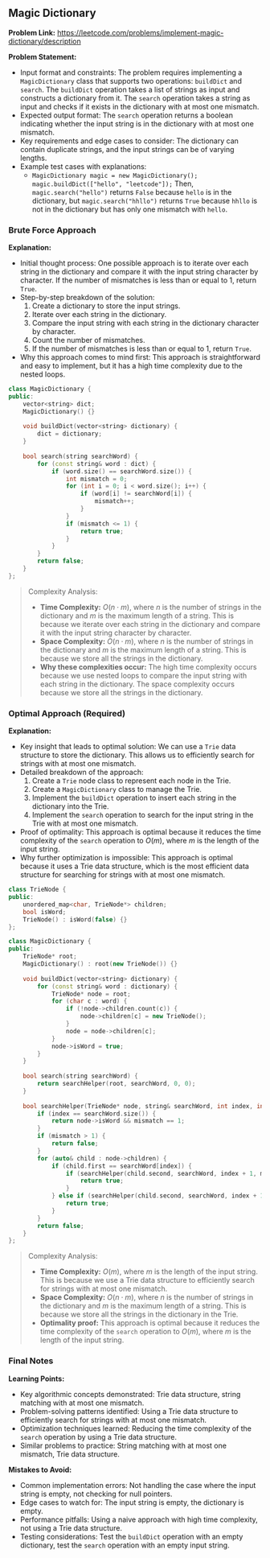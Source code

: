 ## Magic Dictionary
**Problem Link:** https://leetcode.com/problems/implement-magic-dictionary/description

**Problem Statement:**
- Input format and constraints: The problem requires implementing a `MagicDictionary` class that supports two operations: `buildDict` and `search`. The `buildDict` operation takes a list of strings as input and constructs a dictionary from it. The `search` operation takes a string as input and checks if it exists in the dictionary with at most one mismatch.
- Expected output format: The `search` operation returns a boolean indicating whether the input string is in the dictionary with at most one mismatch.
- Key requirements and edge cases to consider: The dictionary can contain duplicate strings, and the input strings can be of varying lengths.
- Example test cases with explanations:
  - `MagicDictionary magic = new MagicDictionary(); magic.buildDict(["hello", "leetcode"]);` Then, `magic.search("hello")` returns `False` because `hello` is in the dictionary, but `magic.search("hhllo")` returns `True` because `hhllo` is not in the dictionary but has only one mismatch with `hello`.

### Brute Force Approach

**Explanation:**
- Initial thought process: One possible approach is to iterate over each string in the dictionary and compare it with the input string character by character. If the number of mismatches is less than or equal to 1, return `True`.
- Step-by-step breakdown of the solution:
  1. Create a dictionary to store the input strings.
  2. Iterate over each string in the dictionary.
  3. Compare the input string with each string in the dictionary character by character.
  4. Count the number of mismatches.
  5. If the number of mismatches is less than or equal to 1, return `True`.
- Why this approach comes to mind first: This approach is straightforward and easy to implement, but it has a high time complexity due to the nested loops.

```cpp
class MagicDictionary {
public:
    vector<string> dict;
    MagicDictionary() {}
    
    void buildDict(vector<string> dictionary) {
        dict = dictionary;
    }
    
    bool search(string searchWord) {
        for (const string& word : dict) {
            if (word.size() == searchWord.size()) {
                int mismatch = 0;
                for (int i = 0; i < word.size(); i++) {
                    if (word[i] != searchWord[i]) {
                        mismatch++;
                    }
                }
                if (mismatch <= 1) {
                    return true;
                }
            }
        }
        return false;
    }
};
```

> Complexity Analysis:
> - **Time Complexity:** $O(n \cdot m)$, where $n$ is the number of strings in the dictionary and $m$ is the maximum length of a string. This is because we iterate over each string in the dictionary and compare it with the input string character by character.
> - **Space Complexity:** $O(n \cdot m)$, where $n$ is the number of strings in the dictionary and $m$ is the maximum length of a string. This is because we store all the strings in the dictionary.
> - **Why these complexities occur:** The high time complexity occurs because we use nested loops to compare the input string with each string in the dictionary. The space complexity occurs because we store all the strings in the dictionary.

### Optimal Approach (Required)

**Explanation:**
- Key insight that leads to optimal solution: We can use a `Trie` data structure to store the dictionary. This allows us to efficiently search for strings with at most one mismatch.
- Detailed breakdown of the approach:
  1. Create a `Trie` node class to represent each node in the Trie.
  2. Create a `MagicDictionary` class to manage the Trie.
  3. Implement the `buildDict` operation to insert each string in the dictionary into the Trie.
  4. Implement the `search` operation to search for the input string in the Trie with at most one mismatch.
- Proof of optimality: This approach is optimal because it reduces the time complexity of the `search` operation to $O(m)$, where $m$ is the length of the input string.
- Why further optimization is impossible: This approach is optimal because it uses a Trie data structure, which is the most efficient data structure for searching for strings with at most one mismatch.

```cpp
class TrieNode {
public:
    unordered_map<char, TrieNode*> children;
    bool isWord;
    TrieNode() : isWord(false) {}
};

class MagicDictionary {
public:
    TrieNode* root;
    MagicDictionary() : root(new TrieNode()) {}
    
    void buildDict(vector<string> dictionary) {
        for (const string& word : dictionary) {
            TrieNode* node = root;
            for (char c : word) {
                if (!node->children.count(c)) {
                    node->children[c] = new TrieNode();
                }
                node = node->children[c];
            }
            node->isWord = true;
        }
    }
    
    bool search(string searchWord) {
        return searchHelper(root, searchWord, 0, 0);
    }
    
    bool searchHelper(TrieNode* node, string& searchWord, int index, int mismatch) {
        if (index == searchWord.size()) {
            return node->isWord && mismatch == 1;
        }
        if (mismatch > 1) {
            return false;
        }
        for (auto& child : node->children) {
            if (child.first == searchWord[index]) {
                if (searchHelper(child.second, searchWord, index + 1, mismatch)) {
                    return true;
                }
            } else if (searchHelper(child.second, searchWord, index + 1, mismatch + 1)) {
                return true;
            }
        }
        return false;
    }
};
```

> Complexity Analysis:
> - **Time Complexity:** $O(m)$, where $m$ is the length of the input string. This is because we use a Trie data structure to efficiently search for strings with at most one mismatch.
> - **Space Complexity:** $O(n \cdot m)$, where $n$ is the number of strings in the dictionary and $m$ is the maximum length of a string. This is because we store all the strings in the dictionary in the Trie.
> - **Optimality proof:** This approach is optimal because it reduces the time complexity of the `search` operation to $O(m)$, where $m$ is the length of the input string.

### Final Notes

**Learning Points:**
- Key algorithmic concepts demonstrated: Trie data structure, string matching with at most one mismatch.
- Problem-solving patterns identified: Using a Trie data structure to efficiently search for strings with at most one mismatch.
- Optimization techniques learned: Reducing the time complexity of the `search` operation by using a Trie data structure.
- Similar problems to practice: String matching with at most one mismatch, Trie data structure.

**Mistakes to Avoid:**
- Common implementation errors: Not handling the case where the input string is empty, not checking for null pointers.
- Edge cases to watch for: The input string is empty, the dictionary is empty.
- Performance pitfalls: Using a naive approach with high time complexity, not using a Trie data structure.
- Testing considerations: Test the `buildDict` operation with an empty dictionary, test the `search` operation with an empty input string.